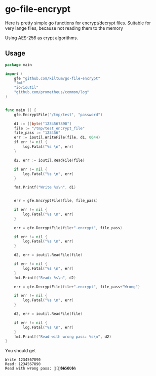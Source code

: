 # go-file-encrypt

Here is pretty simple go functions for encrypt/decrypt files. Suitable for very lange files, because not reading them to the memory

Using AES-256 as crypt algorithms.

## Usage

```go
package main

import (
	gfe "github.com/kiltum/go-file-encrypt"
	"fmt"
	"io/ioutil"
	"github.com/prometheus/common/log"
)


func main () {
	gfe.EncryptFile("/tmp/test", "password")

	d1 := []byte("1234567890")
	file := "/tmp/test_encrypt_file"
	file_pass := "123456"
	err := ioutil.WriteFile(file, d1, 0644)
	if err != nil {
		log.Fatal("%s \n", err)
	}

	d2, err := ioutil.ReadFile(file)

	if err != nil {
		log.Fatal("%s \n", err)
	}

	fmt.Printf("Write %s\n", d1)


	err = gfe.EncryptFile(file, file_pass)

	if err != nil {
		log.Fatal("%s \n", err)
	}

	err = gfe.DecryptFile(file+".encrypt", file_pass)

	if err != nil {
		log.Fatal("%s \n", err)
	}

	d2, err = ioutil.ReadFile(file)

	if err != nil {
		log.Fatal("%s \n", err)
	}
	fmt.Printf("Read: %s\n", d2)

	err = gfe.DecryptFile(file+".encrypt", file_pass+"Wrong")

	if err != nil {
		log.Fatal("%s \n", err)
	}

	d2, err = ioutil.ReadFile(file)

	if err != nil {
		log.Fatal("%s \n", err)
	}
	fmt.Printf("Read with wrong pass: %s\n", d2)
}

```

You should get

```
Write 1234567890
Read: 1234567890
Read with wrong pass: [��5�Q�h
```
